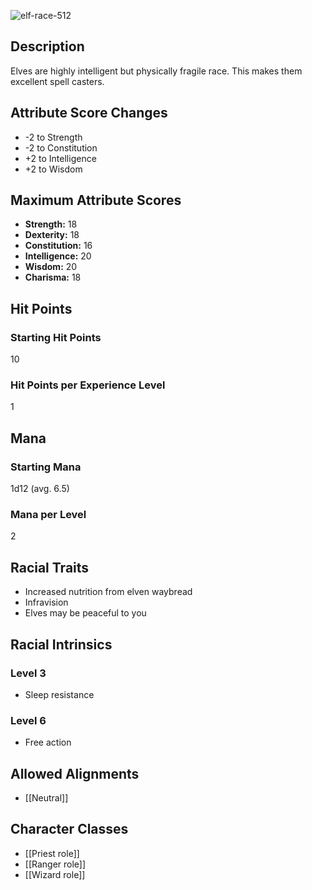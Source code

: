 ![elf-race-512](https://github.com/hyvanmielenpelit/GnollHack/assets/16661034/be4c2299-60a7-44fd-8006-3669f6cee578)

## Description

Elves are highly intelligent but physically fragile race. This makes them excellent spell casters.

## Attribute Score Changes

- -2 to Strength
- -2 to Constitution
- +2 to Intelligence
- +2 to Wisdom

## Maximum Attribute Scores

- **Strength:** 18
- **Dexterity:** 18
- **Constitution:** 16
- **Intelligence:** 20
- **Wisdom:** 20
- **Charisma:** 18

## Hit Points

### Starting Hit Points

10

### Hit Points per Experience Level

1

## Mana

### Starting Mana

1d12 (avg. 6.5)

### Mana per Level

2

## Racial Traits

- Increased nutrition from elven waybread
- Infravision
- Elves may be peaceful to you

## Racial Intrinsics

### Level 3

- Sleep resistance

### Level 6

- Free action

## Allowed Alignments

- [[Neutral]]

## Character Classes

- [[Priest role]]
- [[Ranger role]]
- [[Wizard role]]